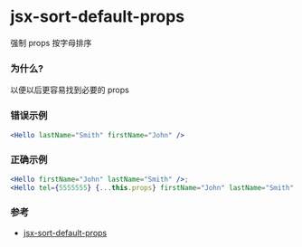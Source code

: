 # jsx-sort-default-props

强制 props 按字母排序

### 为什么?

以便以后更容易找到必要的 props

### 错误示例

```jsx
<Hello lastName="Smith" firstName="John" />
```

### 正确示例

```jsx
<Hello firstName="John" lastName="Smith" />;
<Hello tel={5555555} {...this.props} firstName="John" lastName="Smith" />;
```

### 参考

- [jsx-sort-default-props](https://github.com/jsx-eslint/eslint-plugin-react/blob/c42b624d0fb9ad647583a775ab9751091eec066f/docs/rules/jsx-sort-default-props)
